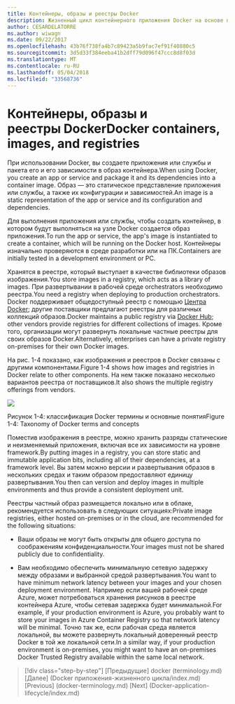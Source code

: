 ```yaml
---
title: Контейнеры, образы и реестры Docker
description: Жизненный цикл контейнерного приложения Docker на основе платформы и средств Майкрософт
author: CESARDELATORRE
ms.author: wiwagn
ms.date: 09/22/2017
ms.openlocfilehash: 43b76f738fa4b7c89423a5b9fac7ef91f40880c5
ms.sourcegitcommit: 3d5d33f384eeba41b2dff79d096f47ccc8d8f03d
ms.translationtype: MT
ms.contentlocale: ru-RU
ms.lasthandoff: 05/04/2018
ms.locfileid: "33568736"
---
```

# <a name="docker-containers-images-and-registries"></a><span data-ttu-id="b25ef-103">Контейнеры, образы и реестры Docker</span><span class="sxs-lookup"><span data-stu-id="b25ef-103">Docker containers, images, and registries</span></span>

<span data-ttu-id="b25ef-104">При использовании Docker, вы создаете приложения или службы и пакета его и его зависимости в образ контейнера.</span><span class="sxs-lookup"><span data-stu-id="b25ef-104">When using Docker, you create an app or service and package it and its dependencies into a container image.</span></span> <span data-ttu-id="b25ef-105">Образ — это статическое представление приложения или службы, а также их конфигурации и зависимостей.</span><span class="sxs-lookup"><span data-stu-id="b25ef-105">An image is a static representation of the app or service and its configuration and dependencies.</span></span>

<span data-ttu-id="b25ef-106">Для выполнения приложения или службы, чтобы создать контейнер, в котором будут выполняться на узле Docker создается образ приложения.</span><span class="sxs-lookup"><span data-stu-id="b25ef-106">To run the app or service, the app's image is instantiated to create a container, which will be running on the Docker host.</span></span> <span data-ttu-id="b25ef-107">Контейнеры изначально проверяются в среде разработки или на ПК.</span><span class="sxs-lookup"><span data-stu-id="b25ef-107">Containers are initially tested in a development environment or PC.</span></span>

<span data-ttu-id="b25ef-108">Хранятся в реестре, который выступает в качестве библиотеки образов изображения.</span><span class="sxs-lookup"><span data-stu-id="b25ef-108">You store images in a registry, which acts as a library of images.</span></span> <span data-ttu-id="b25ef-109">При развертывании в рабочей среде orchestrators необходимо реестра.</span><span class="sxs-lookup"><span data-stu-id="b25ef-109">You need a registry when deploying to production orchestrators.</span></span> <span data-ttu-id="b25ef-110">Docker поддерживает общедоступный реестр с помощью [Центра Docker](https://hub.docker.com/); другие поставщики предлагают реестры для различных коллекций образов.</span><span class="sxs-lookup"><span data-stu-id="b25ef-110">Docker maintains a public registry via [Docker Hub](https://hub.docker.com/); other vendors provide registries for different collections of images.</span></span> <span data-ttu-id="b25ef-111">Кроме того, организации могут развернуть локальные частные реестры для своих образов Docker.</span><span class="sxs-lookup"><span data-stu-id="b25ef-111">Alternatively, enterprises can have a private registry on-premises for their own Docker images.</span></span>

<span data-ttu-id="b25ef-112">На рис. 1-4 показано, как изображения и реестров в Docker связаны с другими компонентами.</span><span class="sxs-lookup"><span data-stu-id="b25ef-112">Figure 1-4 shows how images and registries in Docker relate to other components.</span></span> <span data-ttu-id="b25ef-113">На нем также показано несколько вариантов реестра от поставщиков.</span><span class="sxs-lookup"><span data-stu-id="b25ef-113">It also shows the multiple registry offerings from vendors.</span></span>

![](./media/image4.png)

<span data-ttu-id="b25ef-114">Рисунок 1-4: классификация Docker термины и основные понятия</span><span class="sxs-lookup"><span data-stu-id="b25ef-114">Figure 1-4: Taxonomy of Docker terms and concepts</span></span>

<span data-ttu-id="b25ef-115">Поместив изображения в реестре, можно хранить разряды статические и неизменяемый приложения, включая все их зависимости на уровне framework.</span><span class="sxs-lookup"><span data-stu-id="b25ef-115">By putting images in a registry, you can store static and immutable application bits, including all of their dependencies, at a framework level.</span></span> <span data-ttu-id="b25ef-116">Вы затем можно версии и развертывания образов в нескольких средах и таким образом предоставляют единицу развертывания.</span><span class="sxs-lookup"><span data-stu-id="b25ef-116">You then can version and deploy images in multiple environments and thus provide a consistent deployment unit.</span></span>

<span data-ttu-id="b25ef-117">Реестры частный образ размещается локально или в облаке, рекомендуется использовать в следующих ситуациях:</span><span class="sxs-lookup"><span data-stu-id="b25ef-117">Private image registries, either hosted on-premises or in the cloud, are recommended for the following situations:</span></span>

-   <span data-ttu-id="b25ef-118">Ваши образы не могут быть открыты для общего доступа по соображениям конфиденциальности.</span><span class="sxs-lookup"><span data-stu-id="b25ef-118">Your images must not be shared publicly due to confidentiality.</span></span>

-   <span data-ttu-id="b25ef-119">Вам необходимо обеспечить минимальную сетевую задержку между образами и выбранной средой развертывания.</span><span class="sxs-lookup"><span data-stu-id="b25ef-119">You want to have minimum network latency between your images and your chosen deployment environment.</span></span> <span data-ttu-id="b25ef-120">Например если вашей рабочей среде Azure, может потребоваться хранения рисунков в реестре контейнера Azure, чтобы сетевая задержка будет минимальной.</span><span class="sxs-lookup"><span data-stu-id="b25ef-120">For example, if your production environment is Azure, you probably want to store your images in Azure Container Registry so that network latency will be minimal.</span></span> <span data-ttu-id="b25ef-121">Точно так же, если рабочая среда является локальной, вы можете развернуть локальный доверенный реестр Docker в той же локальной сети.</span><span class="sxs-lookup"><span data-stu-id="b25ef-121">In a similar way, if your production environment is on-premises, you might want to have an on-premises Docker Trusted Registry available within the same local network.</span></span>

>[!div class="step-by-step"]
<span data-ttu-id="b25ef-122">[Предыдущие] docker (terminology.md) [Далее] (Docker приложения-жизненного цикла/index.md)</span><span class="sxs-lookup"><span data-stu-id="b25ef-122">[Previous] (docker-terminology.md) [Next] (Docker-application-lifecycle/index.md)</span></span>
